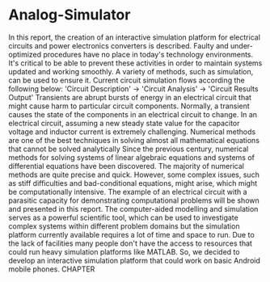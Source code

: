 # Analog-Simulator

In this report, the creation of an interactive simulation platform for electrical circuits and
power electronics converters is described. Faulty and under-optimized procedures have no
place in today's technology environments. It's critical to be able to prevent these activities in
order to maintain systems updated and working smoothly. A variety of methods, such as
simulation, can be used to ensure it.
Current circuit simulation flows according the following below:
'Circuit Description' → 'Circuit Analysis' → 'Circuit Results Output'
Transients are abrupt bursts of energy in an electrical circuit that might cause harm to
particular circuit components. Normally, a transient causes the state of the components in
an electrical circuit to change. In an electrical circuit, assuming a new steady state value for
the capacitor voltage and inductor current is extremely challenging. Numerical methods are
one of the best techniques in solving almost all mathematical equations that cannot be
solved analytically
Since the previous century, numerical methods for solving systems of linear algebraic
equations and systems of differential equations have been discovered. The majority of
numerical methods are quite precise and quick. However, some complex issues, such as
stiff difficulties and bad-conditional equations, might arise, which might be computationally
intensive. The example of an electrical circuit with a parasitic capacity for demonstrating
computational problems will be shown and presented in this report.
The computer-aided modelling and simulation serves as a powerful scientific tool, which
can be used to investigate complex systems within different problem domains but the
simulation platform currently available requires a lot of time and space to run. Due to the
lack of facilities many people don't have the access to resources that could run heavy
simulation platforms like MATLAB. So, we decided to develop an interactive simulation
platform that could work on basic Android mobile phones.
CHAPTER 
